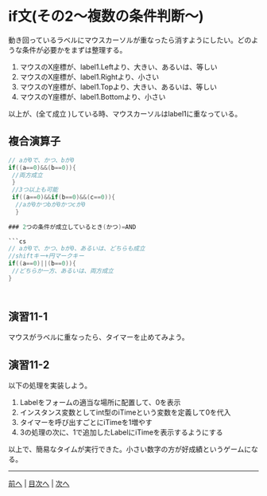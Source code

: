 # if文(その2～複数の条件判断～)
動き回っているラベルにマウスカーソルが重なったら消すようにしたい。どのような条件が必要かをまずは整理する。

1. マウスのX座標が、label1.Leftより、大きい、あるいは、等しい
2. マウスのX座標が、label1.Rightより、小さい
3. マウスのY座標が、label1.Topより、大きい、あるいは、等しい
4. マウスのY座標が、label1.Bottomより、小さい

以上が、(全て成立 )している時、マウスカーソルはlabel1に重なっている。

## 複合演算子
```cs
// aが0で、かつ、bが0
if((a==0)&&(b==0)){
 //両方成立
 }
 //3つ以上も可能
 if((a==0)&&if(b==0)&&(c==0)){
  //aが0かつbが0かつcが0
  }
 
### 2つの条件が成立しているとき(かつ)=AND

```cs
// aが0で、かつ、bが0、あるいは、どちらも成立
//shiftキー+円マークキー
if((a==0)||(b==0)){
 //どちらか一方、あるいは、両方成立
}
```

###

```cs
```

## 演習11-1
マウスがラベルに重なったら、タイマーを止めてみよう。

## 演習11-2
以下の処理を実装しよう。

1.	Labelをフォームの適当な場所に配置して、0を表示
2.	インスタンス変数としてint型のiTimeという変数を定義して0を代入
3.	タイマーを呼び出すごとにiTimeを1増やす
4.	3の処理の次に、1で追加したLabelにiTimeを表示するようにする

以上で、簡易なタイムが実行できた。小さい数字の方が好成績というゲームになる。

---

[前へ](10.md) | [目次へ](README.md#%E7%9B%AE%E6%AC%A1) | [次へ](12.md)
